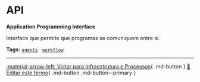 # API

**Application Programming Interface**

Interface que permite que programas se comuniquem entre si.


**Tags:** [`agents`](../tags.md#agents) · [`workflow`](../tags.md#workflow)

---

[:material-arrow-left: Voltar para Infraestrutura e Processos](index.md){ .md-button }
[📝 Editar este termo](https://github.com/seu-usuario/glossario-ia/edit/main/glossario.yaml){ .md-button .md-button--primary }
